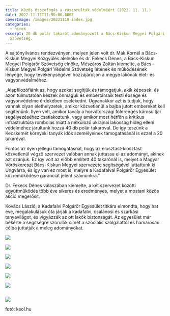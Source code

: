 ```yaml
---
title: Közös összefogás a rászorultak védelméért (2022. 11. 11.)
date: 2022-11-11T11:50:00.000Z
coverImage: /images/20221110-index.jpg
categories:
  - hirek
excerpt: 20 db polár takarót adományozott a Bács-Kiskun Megyei Polgári Védelmi
  Szövetség.
---
```

A sajtónyilvános rendezvényen, melyen jelen volt dr. Mák Kornél a Bács-Kiskun Megyei Közgyűlés alelnöke és dr. Fekecs Dénes, a Bács-Kiskun Megyei Polgárőr Szövetség elnöke, Mészáros Zoltán kiemelte, a Bács-Kiskun Megyei Polgári Védelmi Szövetség létének és működésének lényege, hogy tevékenységével hozzájáruljon a megye lakónak élet- és vagyonvédelméhez.

„Alapfilozófiánk az, hogy azokat segítjük és támogatjuk, akik képesek, és azon túlmutatóan készek önmaguk és embertársaik testi épsége és vagyonvédelme érdekében cselekedni. Ugyanakkor azt is tudjuk, hogy vannak olyan élethelyzetek, amikor közvetlenül a bajba jutott embereket kell segítenünk. Ilyen volt, amikor tavaly a horvátországi földrengés károsultjai segélyezéséhez csatlakoztunk, vagy amikor most hétfőn a kritikus infrastruktúra rombolás miatt a nélkülöző ukrajnai lakosság hideg elleni védelméhez járultunk hozzá 40 db polár takaróval. De így teszünk a Kecskemét környéki tanyák idős személyeinek támogatásánál is ezzel a 20 takaróval.

Fontos az ilyen jellegű támogatásnál, hogy az elosztást-kiosztást közvetlenül végző szervezet valóban annak juttassa el az adományt, akinek azt szánjuk. Ez így volt az előbb említett 40 takarónál is, melyet a Magyar Vöröskereszt Bács-Kiskun Megyei szervezete segítségével juttattunk ki Ungvárra, és így van ez most is, melyre a Kadafalvai Polgárőr Egyesület közreműködése garanciát jelent számunkra.”

Dr. Fekecs Dénes válaszában kiemelte, a két szervezet közötti együttműködés több éve sikeres és eredményes, melyet a mostani közös akció megerősít.

Kovács László, a Kadafalvi Polgárőr Egyesület titkára elmondta, hogy hat éve, megalakulásuk óta járják a kadafalvi, csalánosi és szarkási tanyavilágot, és vigyázzák az ott lakók biztonságát. Az egyesület már bekérte a segítségre szorulók címét a szociális szolgálattól és hamarosan célba juttatják a meleg adományokat.

![](/images/20221110-1.jpg)

![](/images/20221110-2.jpg)

![](/images/20221110-8.jpg)

![](/images/20221110-6.jpg)

![](/images/20221110-3.jpg)

![](/images/20221110-4.jpg)

![]()

![](/images/20221110-7.jpg)

fotó: keol.hu